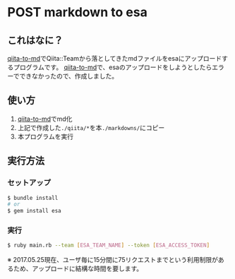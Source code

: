 # POST markdown to esa

## これはなに？
[qiita-to-md](https://github.com/kawahara/qiita-to-md)でQiita::Teamから落としてきたmdファイルをesaにアップロードするプログラムです。
[qiita-to-md](https://github.com/kawahara/qiita-to-md)で、esaのアップロードをしようとしたらエラーでできなかったので、作成しました。

## 使い方
1. [qiita-to-md](https://github.com/kawahara/qiita-to-md)でmd化
2. 上記で作成した`./qiita/*`を本`./markdowns/`にコピー
3. 本プログラムを実行

## 実行方法
### セットアップ
```bash
$ bundle install
# or
$ gem install esa
```

### 実行
```bash
$ ruby main.rb --team [ESA_TEAM_NAME] --token [ESA_ACCESS_TOKEN]
```

※ 2017.05.25現在、ユーザ毎に15分間に75リクエストまでという利用制限があるため、アップロードに結構な時間を要します。